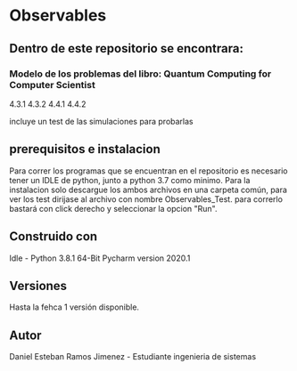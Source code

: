 # Observables

## Dentro de este repositorio se encontrara:
### Modelo de los problemas del libro: Quantum Computing for Computer Scientist
 4.3.1
 4.3.2
 4.4.1
 4.4.2
 
incluye un test de las simulaciones para probarlas 

## prerequisitos e instalacion
Para correr los programas que se encuentran en el repositorio es necesario tener un IDLE de python, junto a python 3.7 como minimo.
  Para la instalacion solo descargue los ambos archivos en una carpeta común, para ver los test dirijase al archivo con nombre Observables_Test. para correrlo bastará con click    derecho y seleccionar la opcion "Run".

## Construido con 

Idle - Python 3.8.1 64-Bit
Pycharm version 2020.1

## Versiones
Hasta la fehca 1 versión disponible.
## Autor 
Daniel Esteban Ramos Jimenez - Estudiante ingenieria de sistemas
